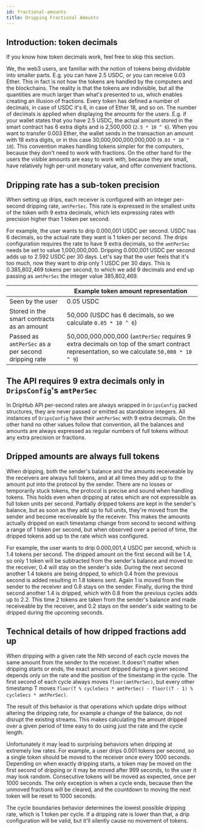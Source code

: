 ```yaml
---
id: fractional-amounts
title: Dripping Fractional Amounts
---
```


## Introduction: token decimals

If you know how token decimals work, feel free to skip this section.

We, the web3 users, are familiar with the notion of tokens being dividable into smaller parts. E.g. you can have 2.5 USDC, or you can receive 0.03 Ether. This in fact is not how the tokens are handled by the computers and the blockchains. The reality is that the tokens are indivisible, but all the quantities are much larger than what's presented to us, which enables creating an illusion of fractions. Every token has defined a number of decimals, in case of USDC it's 6, in case of Ether 18, and so on. The number of decimals is applied when displaying the amounts for the users. E.g. if your wallet states that you have 2.5 USDC, the actual amount stored in the smart contract has 6 extra digits and is 2,500,000 (`2.5 * 10 ^ 6`). When you want to transfer 0.003 Ether, the wallet sends in the transaction an amount with 18 extra digits, or in this case 30,000,000,000,000,000 (`0.03 * 10 ^ 18`). This convention makes handling tokens simpler for the computers, because they don't need to work with fractions. On the other hand for the users the visible amounts are easy to work with, because they are small, have relatively high per-unit monetary value, and offer convenient fractions.

## Dripping rate has a sub-token precision

When setting up drips, each receiver is configured with an integer per-second dripping rate, `amtPerSec`. This rate is expressed in the smallest units of the token with 9 extra decimals, which lets expressing rates with precision higher than 1 token per second.

For example, the user wants to drip 0.000,001 USDC per second. USDC has 6 decimals, so the actual rate they want is 1 token per second. The drips configuration requires the rate to have 9 extra decimals, so the `amtPerSec` needs be set to value 1,000,000,000. Dripping 0.000,001 USDC per second adds up to 2.592 USDC per 30 days. Let's say that the user feels that it's too much, now they want to drip only 1 USDC per 30 days. This is 0.385,802,469 tokens per second, to which we add 9 decimals and end up passing as `amtPerSec` the integer value 385,802,469.

|| Example token amount representation|
|-|-
| Seen by the user | 0.05 USDC
| Stored in the smart contracts as an amount | 50,000 (USDC has 6 decimals, so we calculate `0.05 * 10 ^ 6`)
| Passed as `amtPerSec` as a per second dripping rate | 50,000,000,000,000 (`amtPerSec` requires 9 extra decimals on top of the smart contract representation, so we calculate `50,000 * 10 ^ 9`)

## The API requires 9 extra decimals only in `DripsConfig`'s `amtPerSec`

In DripHub API per-second rates are always wrapped in `DripsConfig` packed structures, they are never passed or emitted as standalone integers. All instances of `DripsConfig` have their `amtPerSec` with 9 extra decimals. On the other hand no other values follow that convention, all the balances and amounts are always expressed as regular numbers of full tokens without any extra precision or fractions.

## Dripped amounts are always full tokens

When dripping, both the sender's balance and the amounts receiveable by the receivers are always full tokens, and at all times they add up to the amount put into the protocol by the sender. There are no losses or temporarily stuck tokens, the protocol is precise and sound when handling tokens. This holds even when dripping at rates which are not expressible as full token units per second. Partially dripped tokens are kept in the sender's balance, but as soon as they add up to full units, they're moved from the sender and become receiveable by the receiver. This makes the amounts actually dripped on each timestamp change from second to second withing a range of 1 token per second, but when observed over a period of time, the dripped tokens add up to the rate which was configured.

For example, the user wants to drip 0.000,001,4 USDC per second, which is 1.4 tokens per second. The dripped amount on the first second will be 1.4, so only 1 token will be subtracted from the sender's balance and moved to the receiver, 0.4 will stay on the sender's side. During the next second another 1.4 tokens are being dripped, to which 0.4 from the previous second is added resulting in 1.8 tokens sent. Again 1 is moved from the sender to the receiver and 0.8 stays on the sender. Finally, during the third second another 1.4 is dripped, which with 0.8 from the previous cycles adds up to 2.2. This time 2 tokens are taken from the sender's balance and made receiveable by the receiver, and 0.2 stays on the sender's side waiting to be dripped during the upcoming seconds.

## Technical details of how dripped fractions add up

When dripping with a given rate the Nth second of each cycle moves the same amount from the sender to the receiver. It doesn't matter when dripping starts or ends, the exact amount dripped during a given second depends only on the rate and the position of the timestamp in the cycle. The first second of each cycle always moves `floor(amtPerSec)`, but every other timestamp T moves `floor(T % cycleSecs * amtPerSec) - floor((T - 1) % cycleSecs * amtPerSec)`.

The result of this behavior is that operations which update drips without altering the dripping rate, for example a change of the balance, do not disrupt the existing streams. This makes calculating the amount dripped over a given period of time easy to do using just the rate and the cycle length.

Unfortunately it may lead to surprising behaviors when dripping at extremely low rates. For example, a user drips 0.001 tokens per second, so a single token should be moved to the receiver once every 1000 seconds. Depending on when exactly dripping starts, a token may be moved on the first second of dripping or it may be moved after 999 seconds, to the user it may look random. Consecutive tokens will be moved as expected, once per 1000 seconds. The only exception is when a cycle ends, because then the unmoved fractions will be cleared, and the countdown to moving the next token will be reset to 1000 seconds.

The cycle boundaries behavior determines the lowest possible dripping rate, which is 1 token per cycle. If a dripping rate is lower than that, a drip configuration will be valid, but it'll silently cause no movement of tokens.
